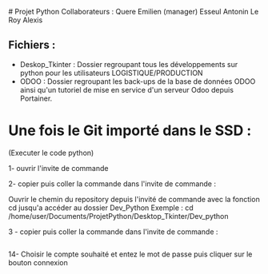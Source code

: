 # Projet Python 
Collaborateurs : Quere Emilien (manager)
                Esseul Antonin
                Le Roy Alexis

## Fichiers :

- Deskop_Tkinter : Dossier regroupant tous les développements sur python pour les utilisateurs LOGISTIQUE/PRODUCTION
- ODOO  : Dossier regroupant les back-ups de la base de données ODOO ainsi qu'un tutoriel de mise en service d'un serveur Odoo depuis Portainer.

# Une fois le Git importé dans le SSD :
(Executer le code python)
 
1- ouvrir l'invite de commande

2- copier puis coller la commande dans l'invite de commande :

Ouvrir le chemin du repository depuis l'invité de commande avec la fonction cd jusqu'a accéder au dossier Dev_Python
Exemple : cd /home/user/Documents/ProjetPython/Desktop_Tkinter/Dev_python
 
3 - copier puis coller la commande dans l'invite de commande :  
 
``` python3 Page_Login.py
```
 
14- Choisir le compte souhaité et entez le mot de passe puis cliquer sur le bouton connexion


